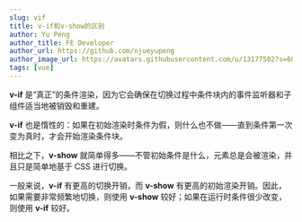 ```yaml
---
slug: vif
title: v-if和v-show的区别
author: Yu Peng
author_title: FE Developer
author_url: https://github.com/njueyupeng
author_image_url: https://avatars.githubusercontent.com/u/13177502?s=60&v=4
tags: [vue]
---
```



**v-if** 是“真正”的条件渲染，因为它会确保在切换过程中条件块内的事件监听器和子组件适当地被销毁和重建。

**v-if** 也是惰性的：如果在初始渲染时条件为假，则什么也不做——直到条件第一次变为真时，才会开始渲染条件块。

相比之下，**v-show** 就简单得多——不管初始条件是什么，元素总是会被渲染，并且只是简单地基于 CSS 进行切换。

一般来说，**v-if** 有更高的切换开销，而 **v-show** 有更高的初始渲染开销。因此，如果需要非常频繁地切换，则使用 **v-show** 较好；如果在运行时条件很少改变，则使用 **v-if** 较好。

